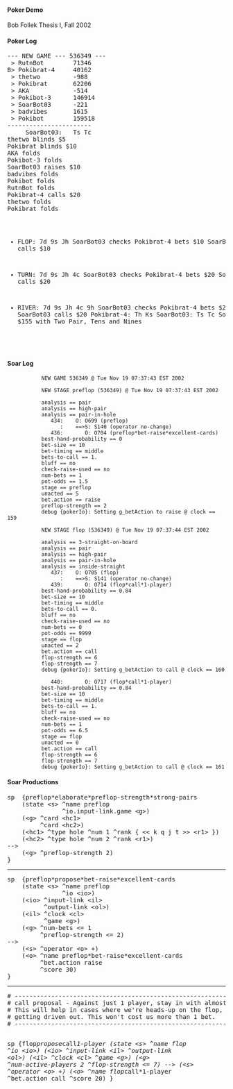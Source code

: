 #### Poker Demo

Bob Follek
Thesis I, Fall 2002<br>

<h4>Poker Log</h4>
<pre>
--- NEW GAME --- 536349 ---
 > RutnBot        71346
B> Pokibrat-4     40162
 > thetwo         -988
 > Pokibrat       62206
 > AKA            -514
 > Pokibot-3      146914
 > SoarBot03      -221
 > badvibes       1615
 > Pokibot        159518
-----------------------
     SoarBot03:   Ts Tc
thetwo blinds $5
Pokibrat blinds $10
AKA folds
Pokibot-3 folds
SoarBot03 raises $10
badvibes folds
Pokibot folds
RutnBot folds
Pokibrat-4 calls $20
thetwo folds
Pokibrat folds

 * FLOP:   7d 9s Jh
SoarBot03 checks
Pokibrat-4 bets $10
SoarBot03 calls $10

 * TURN:   7d 9s Jh 4c
SoarBot03 checks
Pokibrat-4 bets $20
SoarBot03 calls $20

 * RIVER:  7d 9s Jh 4c 9h
SoarBot03 checks
Pokibrat-4 bets $20
SoarBot03 calls $20
     Pokibrat-4:   Th Ks
     SoarBot03:   Ts Tc
SoarBot03 wins $155 with Two Pair, Tens and Nines
</pre>

<h4>Soar Log</h4>

               NEW GAME 536349 @ Tue Nov 19 07:37:43 EST 2002

               NEW STAGE preflop (536349) @ Tue Nov 19 07:37:43 EST 2002

               analysis == pair
               analysis == high-pair
               analysis == pair-in-hole
                  434:    O: O699 (preflop)
                     :    ==>S: S140 (operator no-change)
                  436:       O: O704 (preflop*bet-raise*excellent-cards)
               best-hand-probability == 0
               bet-size == 10
               bet-timing == middle
               bets-to-call == 1.
               bluff == no
               check-raise-used == no
               num-bets == 1
               pot-odds == 1.5
               stage == preflop
               unacted == 5
               bet.action == raise
               preflop-strength == 2
               debug {pokerIo}: Setting g_betAction to raise @ clock == 159

               NEW STAGE flop (536349) @ Tue Nov 19 07:37:44 EST 2002

               analysis == 3-straight-on-board
               analysis == pair
               analysis == high-pair
               analysis == pair-in-hole
               analysis == inside-straight
                  437:    O: O705 (flop)
                     :    ==>S: S141 (operator no-change)
                  439:       O: O714 (flop*call*1-player)
               best-hand-probability == 0.84
               bet-size == 10
               bet-timing == middle
               bets-to-call == 0.
               bluff == no
               check-raise-used == no
               num-bets == 0
               pot-odds == 9999
               stage == flop
               unacted == 2
               bet.action == call
               flop-strength == 6
               flop-strength == 7
               debug {pokerIo}: Setting g_betAction to call @ clock == 160

                  440:       O: O717 (flop*call*1-player)
               best-hand-probability == 0.84
               bet-size == 10
               bet-timing == middle
               bets-to-call == 1.
               bluff == no
               check-raise-used == no
               num-bets == 1
               pot-odds == 6.5
               stage == flop
               unacted == 0
               bet.action == call
               flop-strength == 6
               flop-strength == 7
               debug {pokerIo}: Setting g_betAction to call @ clock == 161


<h4>Soar Productions</h4>

<pre>
sp  {preflop*elaborate*preflop-strength*strong-pairs
    (state &lt;s&gt; ^name preflop
               ^io.input-link.game &lt;g&gt;)
    (&lt;g&gt; ^card &lt;hc1&gt;
         ^card &lt;hc2&gt;)
    (&lt;hc1&gt; ^type hole ^num 1 ^rank { &lt;&lt; k q j t &gt;&gt; &lt;r1&gt; })
    (&lt;hc2&gt; ^type hole ^num 2 ^rank &lt;r1&gt;)
--&gt;
    (&lt;g&gt; ^preflop-strength 2)
}
</pre>
<hr>
<pre>
sp  {preflop*propose*bet-raise*excellent-cards
    (state &lt;s&gt; ^name preflop
               ^io &lt;io&gt;)
    (&lt;io&gt; ^input-link &lt;il&gt;
          ^output-link &lt;ol&gt;)
    (&lt;il&gt; ^clock &lt;cl&gt;
          ^game &lt;g&gt;)
    (&lt;g&gt; ^num-bets &lt;= 1
         ^preflop-strength &lt;= 2)
--&gt;
    (&lt;s&gt; ^operator &lt;o&gt; +)
    (&lt;o&gt; ^name preflop*bet-raise*excellent-cards
         ^bet.action raise
         ^score 30)
}
</pre>
<hr>
<pre>
# --------------------------------------------------------------------
# call proposal - Against just 1 player, stay in with almost anything.
# This will help in cases where we're heads-up on the flop, and we're
# getting driven out. This won't cost us more than 1 bet.
# --------------------------------------------------------------------

sp  {flop*propose*call*1-player
    (state &lt;s&gt; ^name flop
               ^io &lt;io&gt;)
    (&lt;io&gt; ^input-link &lt;il&gt;
          ^output-link &lt;ol&gt;)
    (&lt;il&gt; ^clock &lt;cl&gt;
          ^game &lt;g&gt;)
    (&lt;g&gt; ^num-active-players 2
         ^flop-strength &lt;= 7)
--&gt;
    (&lt;s&gt; ^operator &lt;o&gt; +)
    (&lt;o&gt; ^name flop*call*1-player
         ^bet.action call
         ^score 20)
}
</pre>
</body>